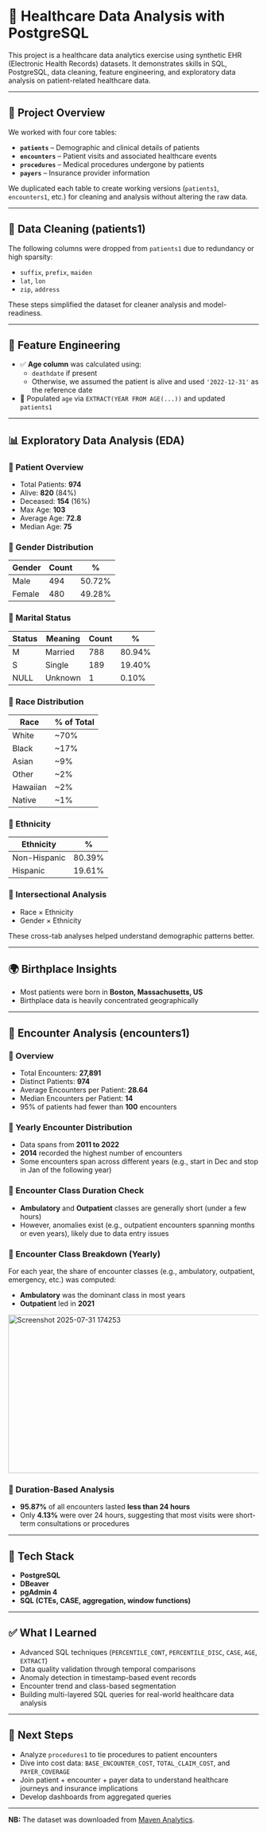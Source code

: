 # 🏥 Healthcare Data Analysis with PostgreSQL

This project is a healthcare data analytics exercise using synthetic EHR (Electronic Health Records) datasets. It demonstrates skills in SQL, PostgreSQL, data cleaning, feature engineering, and exploratory data analysis on patient-related healthcare data.

---

## 📁 Project Overview

We worked with four core tables:

- **`patients`** – Demographic and clinical details of patients  
- **`encounters`** – Patient visits and associated healthcare events  
- **`procedures`** – Medical procedures undergone by patients  
- **`payers`** – Insurance provider information  

We duplicated each table to create working versions (`patients1`, `encounters1`, etc.) for cleaning and analysis without altering the raw data.

---

## 🧹 Data Cleaning (patients1)

The following columns were dropped from `patients1` due to redundancy or high sparsity:

- `suffix`, `prefix`, `maiden`
- `lat`, `lon`
- `zip`, `address`

These steps simplified the dataset for cleaner analysis and model-readiness.

---

## 🧠 Feature Engineering

- ✅ **Age column** was calculated using:
  - `deathdate` if present
  - Otherwise, we assumed the patient is alive and used `'2022-12-31'` as the reference date
- 🧮 Populated `age` via `EXTRACT(YEAR FROM AGE(...))` and updated `patients1`

---

## 📊 Exploratory Data Analysis (EDA)

### 🔹 Patient Overview

- Total Patients: **974**
- Alive: **820** (84%)
- Deceased: **154** (16%)
- Max Age: **103**
- Average Age: **72.8**
- Median Age: **75**

### 🔹 Gender Distribution

| Gender | Count | % |
|--------|-------|----|
| Male   | 494   | 50.72% |
| Female | 480   | 49.28% |

### 🔹 Marital Status

| Status | Meaning | Count | % |
|--------|---------|-------|----|
| M      | Married | 788   | 80.94% |
| S      | Single  | 189   | 19.40% |
| NULL   | Unknown | 1     | 0.10% |

### 🔹 Race Distribution

| Race     | % of Total |
|----------|------------|
| White    | ~70%       |
| Black    | ~17%       |
| Asian    | ~9%        |
| Other    | ~2%        |
| Hawaiian | ~2%        |
| Native   | ~1%        |

### 🔹 Ethnicity

| Ethnicity     | % |
|---------------|----|
| Non-Hispanic  | 80.39% |
| Hispanic      | 19.61% |

### 🔹 Intersectional Analysis

- Race × Ethnicity  
- Gender × Ethnicity  

These cross-tab analyses helped understand demographic patterns better.

---

## 🌍 Birthplace Insights

- Most patients were born in **Boston, Massachusetts, US**
- Birthplace data is heavily concentrated geographically

---

## 🧪 Encounter Analysis (encounters1)

### 🔹 Overview

- Total Encounters: **27,891**
- Distinct Patients: **974**
- Average Encounters per Patient: **28.64**
- Median Encounters per Patient: **14**
- 95% of patients had fewer than **100** encounters

### 🔹 Yearly Encounter Distribution

- Data spans from **2011 to 2022**
- **2014** recorded the highest number of encounters
- Some encounters span across different years (e.g., start in Dec and stop in Jan of the following year)

### 🔹 Encounter Class Duration Check

- **Ambulatory** and **Outpatient** classes are generally short (under a few hours)
- However, anomalies exist (e.g., outpatient encounters spanning months or even years), likely due to data entry issues

### 🔹 Encounter Class Breakdown (Yearly)

For each year, the share of encounter classes (e.g., ambulatory, outpatient, emergency, etc.) was computed:

- **Ambulatory** was the dominant class in most years
- **Outpatient** led in **2021**

<img width="689" height="319" alt="Screenshot 2025-07-31 174253" src="https://github.com/user-attachments/assets/5a9e04ae-3405-4dab-969b-5d45053dde67" />



### 🔹 Duration-Based Analysis

- **95.87%** of all encounters lasted **less than 24 hours**
- Only **4.13%** were over 24 hours, suggesting that most visits were short-term consultations or procedures

---

## 🔧 Tech Stack

- **PostgreSQL**
- **DBeaver**
- **pgAdmin 4**
- **SQL (CTEs, CASE, aggregation, window functions)**

---

## ✅ What I Learned

- Advanced SQL techniques (`PERCENTILE_CONT`, `PERCENTILE_DISC`, `CASE`, `AGE`, `EXTRACT`)
- Data quality validation through temporal comparisons
- Anomaly detection in timestamp-based event records
- Encounter trend and class-based segmentation
- Building multi-layered SQL queries for real-world healthcare data analysis

---

## 🔭 Next Steps

- Analyze `procedures1` to tie procedures to patient encounters
- Dive into cost data: `BASE_ENCOUNTER_COST`, `TOTAL_CLAIM_COST`, and `PAYER_COVERAGE`
- Join patient + encounter + payer data to understand healthcare journeys and insurance implications
- Develop dashboards from aggregated queries

---

**NB:** The dataset was downloaded from [Maven Analytics](https://mavenanalytics.io/).
